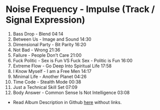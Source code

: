 # Noise Frequency - Impulse (Track / Signal Expression)

1. Bass Drop - Blend 04:14
2. Between Us - Image and Sound 14:30
3. Dimensional Party - Bit Parity 16:20
4. Not Bad - Wrong 21:36
5. Failure - People Don't Care 21:00
6. Fuck Politic - Sex is Fun VS Fuck Sex - Politic is Fun 16:00
7. Extreme Flow - Go Deep Into Spiritual Life 17:58
8. I Know Myself - I am a Free Men 14:17
9. Minimal Life - Another Planet 04:26
10. Time Code - Stealth Mode 00:38
11. Just a Technical Skill Set 07:09
12. Body Answer - Common Sense Is Not Intelligence 03:08

- Read Album Description in Github [here](../../Dreams/Descriptions/Noise_Frequency.md) without links.
